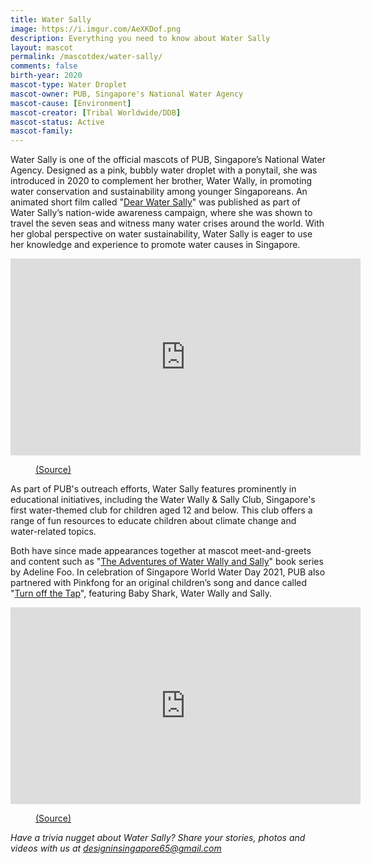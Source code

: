 ```yaml
---
title: Water Sally
image: https://i.imgur.com/AeXKDof.png
description: Everything you need to know about Water Sally
layout: mascot
permalink: /mascotdex/water-sally/
comments: false
birth-year: 2020
mascot-type: Water Droplet
mascot-owner: PUB, Singapore's National Water Agency
mascot-cause: [Environment]
mascot-creator: [Tribal Worldwide/DDB]
mascot-status: Active
mascot-family:
---
```


Water Sally is one of the official mascots of PUB, Singapore’s National Water Agency. Designed as a pink, bubbly water droplet with a ponytail, she was introduced in 2020 to complement her brother, Water Wally, in promoting water conservation and sustainability among younger Singaporeans. An animated short film called "<a href="https://www.youtube.com/watch?v=0Rc3t01tZf4" target="_blank">Dear Water Sally</a>" was published as part of Water Sally’s nation-wide awareness campaign, where she was shown to travel the seven seas and witness many water crises around the world. With her global perspective on water sustainability, Water Sally is eager to use her knowledge and experience to promote water causes in Singapore.

<div class="video-responsive">
<iframe width="560" height="315" src="https://www.youtube.com/embed/0Rc3t01tZf4?si=Tp3pdnI-FpY7QMkW" title="YouTube video player" frameborder="0" allow="accelerometer; autoplay; clipboard-write; encrypted-media; gyroscope; picture-in-picture; web-share" referrerpolicy="strict-origin-when-cross-origin" allowfullscreen></iframe>
</div>

<figure>
<img src="https://i.imgur.com/3ziXIIb.jpg" alt="">
<figcaption><a href="https://www.facebook.com/photo/?fbid=3528818337208822&set=a.146148697689692" target="_blank">(Source)</a></figcaption>
</figure>

As part of PUB's outreach efforts, Water Sally features prominently in educational initiatives, including the Water Wally & Sally Club, Singapore's first water-themed club for children aged 12 and below. This club offers a range of fun resources to educate children about climate change and water-related topics.

Both have since made appearances together at mascot meet-and-greets and content such as "<a href="https://www.youtube.com/watch?v=Ko3066mb16g" target="_blank">The Adventures of Water Wally and Sally</a>" book series by Adeline Foo. In celebration of Singapore World Water Day 2021, PUB also partnered with Pinkfong for an original children’s song and dance called "<a href="https://www.youtube.com/watch?v=T9aYJnjcmkg" target="_blank">Turn off the Tap</a>", featuring Baby Shark, Water Wally and Sally.

<div class="video-responsive">
<iframe width="560" height="315" src="https://www.youtube.com/embed/T9aYJnjcmkg?si=kZHS8htlcK5FjOMH" title="YouTube video player" frameborder="0" allow="accelerometer; autoplay; clipboard-write; encrypted-media; gyroscope; picture-in-picture; web-share" referrerpolicy="strict-origin-when-cross-origin" allowfullscreen></iframe>
</div>

<figure>
<img src="https://i.imgur.com/bT8dXQg.jpg" alt="">
<figcaption><a href="https://www.pub.gov.sg/AboutUs/Water-Wally-and-Sally-Club" target="_blank">(Source)</a></figcaption>
</figure>

<i>Have a trivia nugget about Water Sally? Share your stories, photos and videos with us at designinsingapore65@gmail.com</i>
